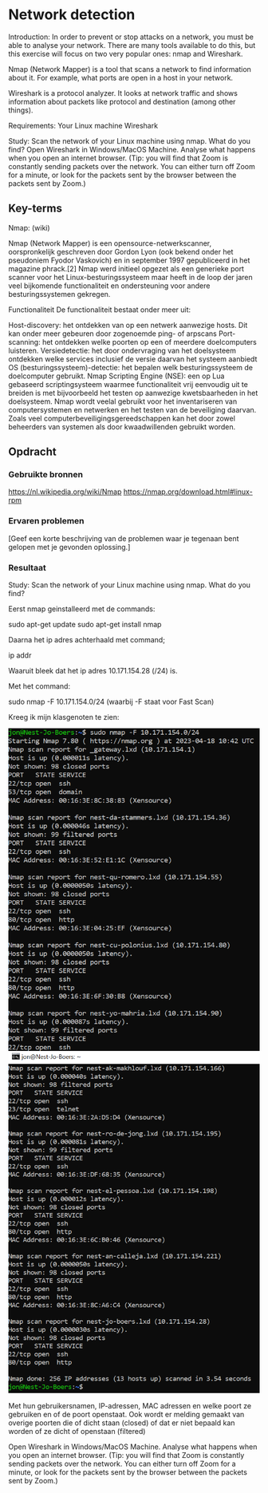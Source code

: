 # Network detection

Introduction:
In order to prevent or stop attacks on a network, you must be able to analyse your network. There are many tools available to do this, but this exercise will focus on two very popular ones: nmap and Wireshark.

Nmap (Network Mapper) is a tool that scans a network to find information about it. For example, what ports are open in a host in your network.

Wireshark is a protocol analyzer. It looks at network traffic and shows information about packets like protocol and destination (among other things).

Requirements:
Your Linux machine
Wireshark

Study:
Scan the network of your Linux machine using nmap. What do you find?
Open Wireshark in Windows/MacOS Machine. Analyse what happens when you open an internet browser. (Tip: you will find that Zoom is constantly sending packets over the network. You can either turn off Zoom for a minute, or look for the packets sent by the browser between the packets sent by Zoom.)


## Key-terms
Nmap: (wiki)

Nmap (Network Mapper) is een opensource-netwerkscanner, oorspronkelijk geschreven door Gordon Lyon (ook bekend onder het pseudoniem Fyodor Vaskovich) en in september 1997 gepubliceerd in het magazine phrack.[2] Nmap werd initieel opgezet als een generieke port scanner voor het Linux-besturingssysteem maar heeft in de loop der jaren veel bijkomende functionaliteit en ondersteuning voor andere besturingssystemen gekregen.

Functionaliteit
De functionaliteit bestaat onder meer uit:

Host-discovery: het ontdekken van op een netwerk aanwezige hosts. Dit kan onder meer gebeuren door zogenoemde ping- of arpscans
Port-scanning: het ontdekken welke poorten op een of meerdere doelcomputers luisteren.
Versiedetectie: het door ondervraging van het doelsysteem ontdekken welke services inclusief de versie daarvan het systeem aanbiedt
OS (besturingssysteem)-detectie: het bepalen welk besturingssysteem de doelcomputer gebruikt.
Nmap Scripting Engine (NSE): een op Lua gebaseerd scriptingsysteem waarmee functionaliteit vrij eenvoudig uit te breiden is met bijvoorbeeld het testen op aanwezige kwetsbaarheden in het doelsysteem.
Nmap wordt veelal gebruikt voor het inventariseren van computersystemen en netwerken en het testen van de beveiliging daarvan. Zoals veel computerbeveiligingsgereedschappen kan het door zowel beheerders van systemen als door kwaadwillenden gebruikt worden.

## Opdracht
### Gebruikte bronnen
https://nl.wikipedia.org/wiki/Nmap
https://nmap.org/download.html#linux-rpm

### Ervaren problemen
[Geef een korte beschrijving van de problemen waar je tegenaan bent gelopen met je gevonden oplossing.]

### Resultaat

Study:
Scan the network of your Linux machine using nmap. What do you find?

Eerst nmap geinstalleerd met de commands:

sudo apt-get update
sudo apt-get install nmap

Daarna het ip adres achterhaald met command;

ip addr

Waaruit bleek dat het ip adres 10.171.154.28 (/24) is.

Met het command:

sudo nmap -F 10.171.154.0/24 (waarbij -F staat voor Fast Scan)

Kreeg ik mijn klasgenoten te zien:

![Alt text](../00_includes/Week3/SEC-01.1.PNG)
![Alt text](../00_includes/Week3/SEC-01.2.PNG)

Met hun gebruikersnamen, IP-adressen, MAC adressen en welke poort ze gebruiken en of de poort openstaat. Ook wordt er melding gemaakt van overige poorten die of dicht staan (closed) of dat er niet bepaald kan worden of ze dicht of openstaan (filtered) 

Open Wireshark in Windows/MacOS Machine. Analyse what happens when you open an internet browser. (Tip: you will find that Zoom is constantly sending packets over the network. You can either turn off Zoom for a minute, or look for the packets sent by the browser between the packets sent by Zoom.)
